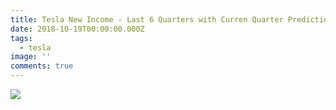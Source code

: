 ```yaml
---
title: Tesla New Income - Last 6 Quarters with Curren Quarter Prediction
date: 2018-10-19T00:00:00.000Z
tags:
  - tesla
image: ''
comments: true
---
```

<img src="https://pbs.twimg.com/media/EHKxKA5WkAAHAku?format=jpg&name=medium">
